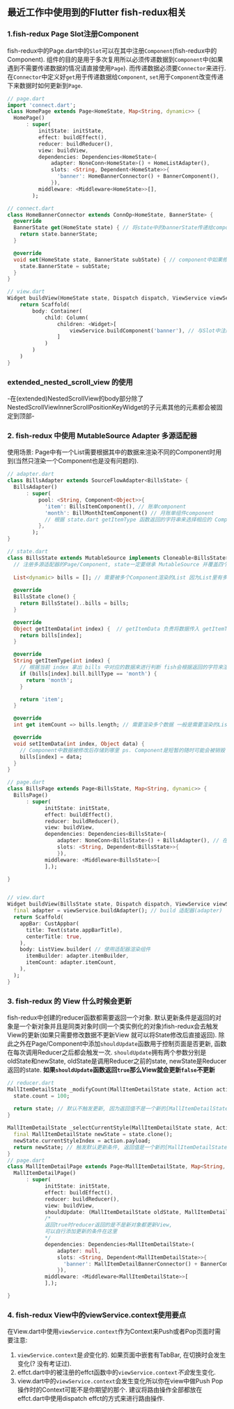 ## 最近工作中使用到的Flutter fish-redux相关

### 1.fish-redux Page Slot注册Component
fish-redux中的Page.dart中的`Slot`可以在其中注册`Component`(fish-redux中的Component). 组件的目的是用于多次复用所以必须传递数据到`Component`中(如果遇到不需要传递数据的情况请直接使用`Page`). 而传递数据必须要`Connector`来进行.
在`Connector`中定义好`get`用于传递数据给`Component`, `set`用于`Component`改变传递下来数据时如何更新到`Page`.
``` dart
// page.dart
import 'connect.dart';
class HomePage extends Page<HomeState, Map<String, dynamic>> {
  HomePage()
      : super(
          initState: initState,
          effect: buildEffect(),
          reducer: buildReducer(),
          view: buildView,
          dependencies: Dependencies<HomeState>(
              adapter: NoneConn<HomeState>() + HomeListAdapter(),
              slots: <String, Dependent<HomeState>>{
                'banner': HomeBannerConnector() + BannerComponent(),
              }),
          middleware: <Middleware<HomeState>>[],
        );

// connect.dart
class HomeBannerConnector extends ConnOp<HomeState, BannerState> {
  @override
  BannerState get(HomeState state) { // 将state中的bannerState传递给component
    return state.bannerState; 
  }

  @override
  void set(HomeState state, BannerState subState) { // component中如果修改了bannerState将其同步
    state.BannerState = subState;
  }
}

// view.dart
Widget buildView(HomeState state, Dispatch dispatch, ViewService viewService) {
    return Scaffold(
        body: Container(
            child: Column(
                children: <Widget>[
                    viewService.buildComponent('banner'), // 与Slot中注册的名字相同
                ]
            )
        )
    )
}
```

### extended_nested_scroll_view 的使用
-在(extended)NestedScrollView的body部分除了NestedScrollViewInnerScrollPositionKeyWidget的子元素其他的元素都会被固定到顶部-


### 2. fish-redux 中使用 MutableSource Adapter 多源适配器

使用场景: Page中有一个List需要根据其中的数据来渲染不同的Component时用到(当然只渲染一个Component也是没有问题的).
``` dart
// adapter.dart
class BillsAdapter extends SourceFlowAdapter<BillsState> {
  BillsAdapter()
      : super(
          pool: <String, Component<Object>>{
            'item': BillsItemComponent(), // 账单component
            'month': BillMonthItemComponent() // 月账单组件component
            // 根据 state.dart getItemType 函数返回的字符串来选择相应的 Component
          },
        );
}

// state.dart
class BillsState extends MutableSource implements Cloneable<BillsState> { 
  // 注册多源适配器的Page/Component, state一定要继承 MutableSource 并覆盖四个方法 getItemData getItemType itemCount setItemData.
  
  List<dynamic> bills = []; // 需要被多个Component渲染的List 因为List里有多个 ComponentState 所以使用 List<dynamic> 作为类型
  
  @override
  BillsState clone() {
    return BillsState()..bills = bills;
  }

  @override
  Object getItemData(int index) {  // getItemData 负责将数据传入 getItemType 中返回的组件
    return bills[index];
  }

  @override
  String getItemType(int index) { 
    // 根据当前 index 拿出 bills 中对应的数据来进行判断 fish会根据返回的字符来渲染adapter.dart中对应的Component进行渲染
    if (bills[index].bill.billType == 'month') {
      return 'month';
    }

    return 'item';
  }

  @override
  int get itemCount => bills.length; // 需要渲染多个数据 一般是需要渲染的List的length

  @override
  void setItemData(int index, Object data) { 
    // Component中数据被修改后存储到哪里 ps. Component是短暂的随时可能会被销毁  数据需要一个地方进行存储
    bills[index] = data; 
  }
}

// page.dart
class BillsPage extends Page<BillsState, Map<String, dynamic>> {
  BillsPage()
      : super(
            initState: initState,
            effect: buildEffect(),
            reducer: buildReducer(),
            view: buildView,
            dependencies: Dependencies<BillsState>(
                adapter: NoneConn<BillsState>() + BillsAdapter(), // 在Page.dart中必须要在这讲adapter注册到Page中 (才能在View中使用adapter)
                slots: <String, Dependent<BillsState>>{
                }),
            middleware: <Middleware<BillsState>>[
            ],);

}


// view.dart
Widget buildView(BillsState state, Dispatch dispatch, ViewService viewService) {
  final adapter = viewService.buildAdapter(); // build 适配器(adapter)
  return Scaffold(
    appBar: CustAppbar(
      title: Text(state.appBarTitle),
      centerTitle: true,
    ),
    body: ListView.builder( // 使用适配器渲染组件
      itemBuilder: adapter.itemBuilder,
      itemCount: adapter.itemCount,
    ),
  );
}


```

### 3. fish-redux 的 View 什么时候会更新
fish-redux中创建的reducer函数都需要返回一个对象. 默认更新条件是返回的对象是一个新对象并且是同类对象时(同一个类实例化的对象)fish-redux会去触发View的更新(如果只需要修改数据不更新View 就可以将State修改后直接返回). 除此之外在Page/Component中添加`shouldUpdate`函数用于控制页面是否更新, 函数在每次调用Reducer之后都会触发一次. `shouldUpdate`拥有两个参数分别是oldState和newState, oldState是调用Reducer之前的state, newState是Reducer返回的state. **如果`shouldUpdate`函数返回`true`那么View就会更新`false`不更新**

``` dart
// reducer.dart
MallItemDetailState _modifyCount(MallItemDetailState state, Action action) {
  state.count = 100;
  
  return state; // 默认不触发更新, 因为返回值不是一个新的[MallItemDetailState]对象
}

MallItemDetailState _selectCurrentStyle(MallItemDetailState state, Action action) {
  final MallItemDetailState newState = state.clone();
  newState.currentStyleIndex = action.payload;
  return newState; // 触发默认更新条件, 返回值是一个新的[MallItemDetailState]对象
}
// page.dart
class MallItemDetailPage extends Page<MallItemDetailState, Map<String, dynamic>> {
  MallItemDetailPage()
      : super(
            initState: initState,
            effect: buildEffect(),
            reducer: buildReducer(),
            view: buildView,
            shouldUpdate: (MallItemDetailState oldState, MallItemDetailState newState) => true, 
            /*
            返回true时reducer返回的是不是新对象都更新View,
            可以自行添加更新的条件在这里
            */
            dependencies: Dependencies<MallItemDetailState>(
                adapter: null,
                slots: <String, Dependent<MallItemDetailState>>{
                  'banner': MallItemDetailBannerConnector() + BannerComponent(),
                }),
            middleware: <Middleware<MallItemDetailState>>[
            ],);

}

```
### 4. fish-redux View中的viewService.context使用要点
在View.dart中使用`viewService.context`作为Context来Push或者Pop页面时需要注意: 
1. `viewService.context`是*会*变化的. 如果页面中嵌套有TabBar, 在切换时会发生变化(? 没有考证过).
2. effct.dart中的被注册的effct函数中的`viewService.context`*不会*发生变化.
3. view.dart中的`viewService.context`会发生变化所以你在view中做Push Pop操作时的Context可能不是你期望的那个. 建议将路由操作全部都放在effct.dart中使用dispatch effct的方式来进行路由操作.



